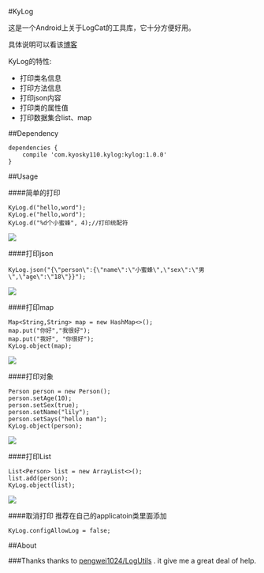 #KyLog

这是一个Android上关于LogCat的工具库，它十分方便好用。

具体说明可以看该[博客](http://blog.csdn.net/kyosky110/article/details/50470463)

KyLog的特性:
- 打印类名信息
- 打印方法信息
- 打印json内容
- 打印类的属性值
- 打印数据集合list、map

##Dependency
```
dependencies {
	compile 'com.kyosky110.kylog:kylog:1.0.0'
}
```

##Usage

####简单的打印
```
KyLog.d("hello,word");
KyLog.e("hello,word");
KyLog.d("%d个小蜜蜂", 4);//打印统配符
```

![](https://github.com/kyosky110/Kylog/blob/master/screenshots/kylog_string.png)

####打印json
```
KyLog.json("{\"person\":{\"name\":\"小蜜蜂\",\"sex\":\"男\",\"age\":\"18\"}}");
```

![](https://github.com/kyosky110/Kylog/blob/master/screenshots/klog_json.png)

####打印map
```
Map<String,String> map = new HashMap<>();
map.put("你好","我很好");
map.put("我好", "你很好");
KyLog.object(map);
```
![](https://github.com/kyosky110/Kylog/blob/master/screenshots/klog_map.png)

####打印对象
```
Person person = new Person();
person.setAge(10);
person.setSex(true);
person.setName("lily");
person.setSays("hello man");
KyLog.object(person);
```
![](https://github.com/kyosky110/Kylog/blob/master/screenshots/kylog_object.png)

####打印List
```
List<Person> list = new ArrayList<>();
list.add(person);
KyLog.object(list);
```
![](https://github.com/kyosky110/Kylog/blob/master/screenshots/kylog_list.png)

####取消打印
推荐在自己的applicatoin类里面添加
```
KyLog.configAllowLog = false;
```

##About


###Thanks
 thanks to [pengwei1024/LogUtils](https://github.com/pengwei1024/LogUtils) . it give me a great deal of help.





